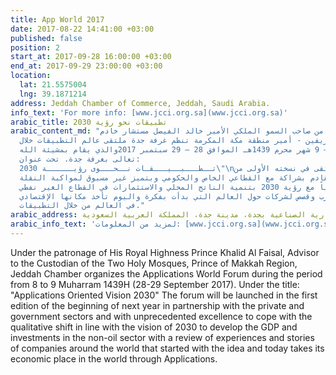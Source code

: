 ```yaml
---
title: App World 2017
date: 2017-08-22 14:41:00 +03:00
published: false
position: 2
start_at: 2017-09-28 16:00:00 +03:00
end_at: 2017-09-29 23:00:00 +03:00
location:
  lat: 21.5575004
  lng: 39.1871214
address: Jeddah Chamber of Commerce, Jeddah, Saudi Arabia.
info_text: 'For more info: [www.jcci.org.sa](www.jcci.org.sa)'
arabic_title: تطبيقات نحو رؤية 2030
arabic_content_md: "برعاية كريمة من صاحب السمو الملكي الأمير خالد الفيصل مستشار خادم
  الحرمين الشريفين - أمير منطقة مكة المكرمة تنظم غرفة جدة ملتقى عالم التطبيقات خلال
  الفترة من 8 – 9 شهر محرم 1439هـ الموافق 28 – 29 سبتمبر 2017والذي يقام بمشيئة الله
  تعالى بغرفة جدة. تحت عنوان:                                                                                                                                                                                                       \n\"
  تــطـــبــيـــقـات نــحـــوى رؤيــــــة 2030\"\nسينطلق الملتقى في نسخته الأولى من
  بداية العام القادم بشراكة مع القطاعي الخاص والحكومي وبتميز غير مسبوق لمواكبة النقلة
  النوعية تماشياً مع رؤية 2030 بتنمية الناتج المحلي والاستثمارات في القطاع الغير نفطي
  مع استعراض تجارب وقصص لشركات حول العالم التي بدأت بفكرة واليوم تأخذ مكانها الإقتصادي
  في العالم من خلال التطبيقات."
arabic_address: الغرفة التجارية الصناعية بجدة، مدينة جدة، المملكة العربية السعودية
arabic_info_text: 'لمزيد من المعلومات: [www.jcci.org.sa](www.jcci.org.sa)'
---
```


Under the patronage of His Royal Highness Prince Khalid Al Faisal, Advisor to the Custodian of the Two Holy Mosques, Prince of Makkah Region, Jeddah Chamber organizes the Applications World Forum during the period from 8 to 9 Muharram 1439H (28-29 September 2017). Under the title:
"Applications Oriented Vision 2030"
The forum will be launched in the first edition of the beginning of next year in partnership with the private and government sectors and with unprecedented excellence to cope with the qualitative shift in line with the vision of 2030 to develop the GDP and investments in the non-oil sector with a review of experiences and stories of companies around the world that started with the idea and today takes its economic place in the world through Applications.